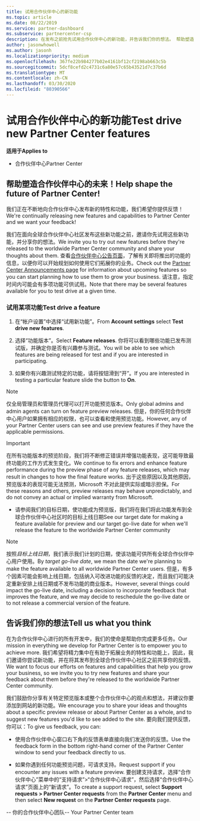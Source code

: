 ```yaml
---
title: 试用合作伙伴中心的新功能
ms.topic: article
ms.date: 08/22/2019
ms.service: partner-dashboard
ms.subservice: partnercenter-csp
description: 在发布之前抢先试用合作伙伴中心的新功能，并告诉我们你的想法。 帮助塑造合作伙伴中心的未来！
author: jasonwhowell
ms.author: jasonh
ms.localizationpriority: medium
ms.openlocfilehash: 367fe22b984277b02e4161bf12cf2198ab663c5b
ms.sourcegitcommit: 5dcf8cefd2c4731c6a80e57c65b43521d7c37b6d
ms.translationtype: MT
ms.contentlocale: zh-CN
ms.lasthandoff: 03/30/2020
ms.locfileid: "80390566"
---
```

# <a name="test-drive-new-partner-center-features"></a><span data-ttu-id="eb107-104">试用合作伙伴中心的新功能</span><span class="sxs-lookup"><span data-stu-id="eb107-104">Test drive new Partner Center features</span></span>

<span data-ttu-id="eb107-105">**适用于**</span><span class="sxs-lookup"><span data-stu-id="eb107-105">**Applies to**</span></span>

- <span data-ttu-id="eb107-106">合作伙伴中心</span><span class="sxs-lookup"><span data-stu-id="eb107-106">Partner Center</span></span>

## <a name="help-shape-the-future-of-partner-center"></a><span data-ttu-id="eb107-107">帮助塑造合作伙伴中心的未来！</span><span class="sxs-lookup"><span data-stu-id="eb107-107">Help shape the future of Partner Center!</span></span>

<span data-ttu-id="eb107-108">我们正在不断地向合作伙伴中心发布新的特性和功能，我们希望你提供反馈！</span><span class="sxs-lookup"><span data-stu-id="eb107-108">We're continually releasing new features and capabilities to Partner Center and we want your feedback!</span></span> 

<span data-ttu-id="eb107-109">我们在面向全球合作伙伴中心社区发布这些新功能之前，邀请你先试用这些新功能，并分享你的想法。</span><span class="sxs-lookup"><span data-stu-id="eb107-109">We invite you to try out new features before they're released to the worldwide Partner Center community and share your thoughts about them.</span></span> <span data-ttu-id="eb107-110">查看[合作伙伴中心公告页面](https://partnercenter.microsoft.com/pcv/announcements)，了解有关即将推出的功能的信息，以便你可以开始规划如何使用它们拓展你的业务。</span><span class="sxs-lookup"><span data-stu-id="eb107-110">Check out the [Partner Center Announcements page](https://partnercenter.microsoft.com/pcv/announcements) for information about upcoming features so you can start planning how to use them to grow your business.</span></span> <span data-ttu-id="eb107-111">请注意，指定时间内可能会有多项功能可供试用。</span><span class="sxs-lookup"><span data-stu-id="eb107-111">Note that there may be several features available for you to test drive at a given time.</span></span>

### <a name="test-drive-a-feature"></a><span data-ttu-id="eb107-112">试用某项功能</span><span class="sxs-lookup"><span data-stu-id="eb107-112">Test drive a feature</span></span>

1. <span data-ttu-id="eb107-113">在“帐户设置”中选择“试用新功能”。</span><span class="sxs-lookup"><span data-stu-id="eb107-113">From **Account settings** select **Test drive new features**.</span></span>

2. <span data-ttu-id="eb107-114">选择“功能版本”。</span><span class="sxs-lookup"><span data-stu-id="eb107-114">Select **Feature releases**.</span></span> <span data-ttu-id="eb107-115">你将可以看到哪些功能已发布测试版，并确定你是否有兴趣参与测试。</span><span class="sxs-lookup"><span data-stu-id="eb107-115">You will be able to see which features are being released for test and if you are interested in participating.</span></span>

3. <span data-ttu-id="eb107-116">如果你有兴趣测试特定的功能，请将按钮滑到“开”。</span><span class="sxs-lookup"><span data-stu-id="eb107-116">If you are interested in testing a particular feature slide the button to **On**.</span></span> 

> [!NOTE]  
>  <span data-ttu-id="eb107-117">仅全局管理员和管理员代理可以打开功能预览版本。</span><span class="sxs-lookup"><span data-stu-id="eb107-117">Only global admins and admin agents can turn on feature preview releases.</span></span> <span data-ttu-id="eb107-118">但是，你的任何合作伙伴中心用户如果拥有相应的权限，也可以查看和使用预览功能。</span><span class="sxs-lookup"><span data-stu-id="eb107-118">However, any of your Partner Center users can see and use preview features if they have the applicable permissions.</span></span>

> [!IMPORTANT]  
> <span data-ttu-id="eb107-119">在所有功能版本的预览阶段，我们将不断修正错误并增强功能表现，这可能导致最终功能的工作方式发生变化。</span><span class="sxs-lookup"><span data-stu-id="eb107-119">We continue to fix errors and enhance feature performance during the preview phase of any feature releases, which may result in changes to how the final feature works.</span></span> <span data-ttu-id="eb107-120">出于这些原因以及其他原因，预览版本的表现可能无法预测，Microsoft 不对此提供实际或暗示担保。</span><span class="sxs-lookup"><span data-stu-id="eb107-120">For these reasons and others, preview releases may behave unpredictably, and do not convey an actual or implied warranty from Microsoft.</span></span>

- <span data-ttu-id="eb107-121">请参阅我们的目标日期，使功能成为预览版，我们将在我们将此功能发布到全球合作伙伴中心社区时的目标上线日期</span><span class="sxs-lookup"><span data-stu-id="eb107-121">See our target date for making a feature available for preview and our target go-live date for when we'll release the feature to the worldwide Partner Center community</span></span>

> [!NOTE]  
>  <span data-ttu-id="eb107-122">按照*目标上线日期*，我们表示我们计划的日期，使该功能可供所有全球合作伙伴中心用户使用。</span><span class="sxs-lookup"><span data-stu-id="eb107-122">By *target go-live date*, we mean the date we're planning to make the feature available to all worldwide Partner Center users.</span></span> <span data-ttu-id="eb107-123">但是，有多个因素可能会影响上线日期，包括纳入可改进功能的反馈的决定，而且我们可能决定重新安排上线日期或不发布功能的商业版本。</span><span class="sxs-lookup"><span data-stu-id="eb107-123">However, several things could impact the go-live date, including a decision to incorporate feedback that improves the feature, and we may decide to reschedule the go-live date or to not release a commercial version of the feature.</span></span>  


 
## <a name="tell-us-what-you-think"></a><span data-ttu-id="eb107-124">告诉我们你的想法</span><span class="sxs-lookup"><span data-stu-id="eb107-124">Tell us what you think</span></span>

<span data-ttu-id="eb107-125">在为合作伙伴中心进行的所有开发中，我们的使命是帮助你完成更多任务。</span><span class="sxs-lookup"><span data-stu-id="eb107-125">Our mission in everything we develop for Partner Center is to empower you to achieve more.</span></span> <span data-ttu-id="eb107-126">我们希望将精力集中在有助于拓展业务的特性和功能上，因此，我们邀请你尝试新功能，并在将其发布到全球合作伙伴中心社区之前共享你的反馈。</span><span class="sxs-lookup"><span data-stu-id="eb107-126">We want to focus our efforts on features and capabilities that help you grow your business, so we invite you to try new features and share your feedback about them before they're released to the worldwide Partner Center community.</span></span> 

<span data-ttu-id="eb107-127">我们鼓励你分享有关特定预览版本或整个合作伙伴中心的观点和想法，并建议你要添加到网站的新功能。</span><span class="sxs-lookup"><span data-stu-id="eb107-127">We encourage you to share your ideas and thoughts about a specific preview release or about Partner Center as a whole, and to suggest new features you'd like to see added to the site.</span></span> <span data-ttu-id="eb107-128">要向我们提供反馈，你可以：</span><span class="sxs-lookup"><span data-stu-id="eb107-128">To give us feedback, you can:</span></span>  

-   <span data-ttu-id="eb107-129">使用合作伙伴中心窗口右下角的反馈表单直接向我们发送你的反馈。</span><span class="sxs-lookup"><span data-stu-id="eb107-129">Use the feedback form in the bottom right-hand corner of the Partner Center window to send your feedback directly to us.</span></span> 

-   <span data-ttu-id="eb107-130">如果你遇到任何功能预览问题，可请求支持。</span><span class="sxs-lookup"><span data-stu-id="eb107-130">Request support if you encounter any issues with a feature preview.</span></span> <span data-ttu-id="eb107-131">要创建支持请求，选择“合作伙伴中心”菜单中的“支持请求”>“合作伙伴中心请求”，然后选择“合作伙伴中心请求”页面上的“新请求”。</span><span class="sxs-lookup"><span data-stu-id="eb107-131">To create a support request, select **Support requests > Partner Center requests** from the **Partner Center** menu and then select **New request** on the **Partner Center requests** page.</span></span>



<span data-ttu-id="eb107-132">-- 你的合作伙伴中心团队</span><span class="sxs-lookup"><span data-stu-id="eb107-132">-- Your Partner Center team</span></span>

